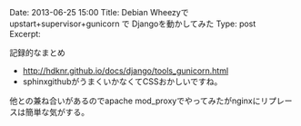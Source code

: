 Date: 2013-06-25 15:00
Title: Debian Wheezyでupstart+supervisor+gunicorn で Djangoを動かしてみた
Type: post  
Excerpt:   

記録的なまとめ

* http://hdknr.github.io/docs/django/tools_gunicorn.html
* sphinxgithubがうまくいかなくてCSSおかしいですね。

他との兼ね合いがあるのでapache mod_proxyでやってみたがnginxにリプレースは簡単な気がする。